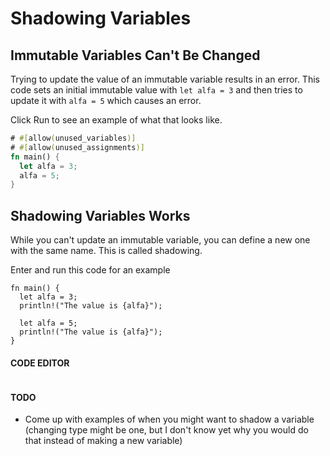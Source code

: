 # Shadowing Variables

## Immutable Variables Can't Be Changed

Trying to update the value of an immutable
variable results in an error. This code sets
an initial immutable value with `let alfa = 3`
and then tries to update it with `alfa = 5` which
causes an error.

Click Run to see an example of what that looks like.

```rust
# #[allow(unused_variables)]
# #[allow(unused_assignments)]
fn main() {
  let alfa = 3;
  alfa = 5;
}
```

## Shadowing Variables Works

While you can't update an immutable variable,
you can define a new one with the same name.
This is called shadowing.

Enter and run this code for an example

```rust, noplayground, EXAMPLE1
fn main() {
  let alfa = 3;
  println!("The value is {alfa}");

  let alfa = 5;
  println!("The value is {alfa}");
}
```

#### CODE EDITOR

```rust, editable, CODE1

```

#### TODO

- Come up with examples of when you might want
  to shadow a variable (changing type might be
  one, but I don't know yet why you would do
  that instead of making a new variable)
